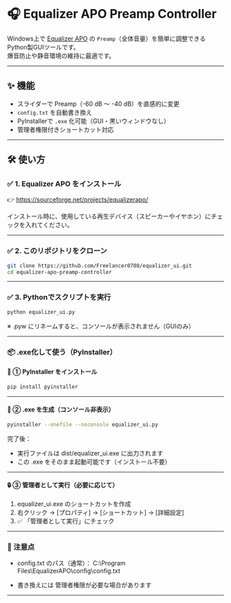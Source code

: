 # 🎧 Equalizer APO Preamp Controller

Windows上で [Equalizer APO](https://sourceforge.net/projects/equalizerapo/) の `Preamp`（全体音量）を簡単に調整できるPython製GUIツールです。  
爆音防止や静音環境の維持に最適です。

---

## ✨ 機能

- スライダーで Preamp（-60 dB ～ -40 dB）を直感的に変更
- `config.txt` を自動書き換え
- PyInstallerで `.exe` 化可能（GUI・黒いウィンドウなし）
- 管理者権限付きショートカット対応

---

## 🛠️ 使い方

### ✅ 1. Equalizer APO をインストール  
👉 https://sourceforge.net/projects/equalizerapo/

インストール時に、使用している再生デバイス（スピーカーやイヤホン）にチェックを入れてください。

---

### ✅ 2. このリポジトリをクローン

```bash
git clone https://github.com/Freelancer0708/equalizer_ui.git
cd equalizer-apo-preamp-controller
```

---

### ✅ 3. Pythonでスクリプトを実行

```bash
python equalizer_ui.py
```

※ .pyw にリネームすると、コンソールが表示されません（GUIのみ）

---

### 📦 .exe化して使う（PyInstaller）
#### 🔧 ① PyInstaller をインストール
```bash
pip install pyinstaller
```

---

#### 🔧 ② .exe を生成（コンソール非表示）
```bash
pyinstaller --onefile --noconsole equalizer_ui.py
```
完了後：
- 実行ファイルは dist/equalizer_ui.exe に出力されます
- この .exe をそのまま起動可能です（インストール不要）

---

#### 🔒 ③ 管理者として実行（必要に応じて）
1. equalizer_ui.exe のショートカットを作成
2. 右クリック → [プロパティ] → [ショートカット] → [詳細設定]
3. ✅ 「管理者として実行」にチェック

---

### 📁 注意点
- config.txt のパス（通常）：
    C:\Program Files\EqualizerAPO\config\config.txt

- 書き換えには 管理者権限が必要な場合があります

---